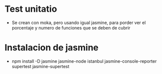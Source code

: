 # Test unitatio

- Se crean con moka, pero usando igual jasmine, para porder ver el porcentaje y numero de
  funciones que se deben de cubrir

# Instalacion de jasmine

- npm install -D jasmine jasmine-node istanbul jasmine-console-reporter supertest jasmine-supertest
